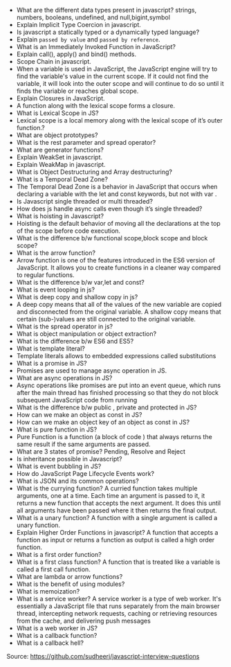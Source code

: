 * What are the different data types present in javascript?
strings, numbers, booleans, undefined, and null,bigint,symbol
* Explain Implicit Type Coercion in javascript.
* Is javascript a statically typed or a dynamically typed language?
* Explain `passed by value` and `passed by reference`.
* What is an Immediately Invoked Function in JavaScript?
* Explain call(), apply() and bind() methods.
* Scope Chain in javascript.
* When a variable is used in JavaScript, the JavaScript engine will try to find the variable's value in the current scope. If it could not find the variable, it will look into the outer scope and will continue to do so until it finds the variable or reaches global scope.
* Explain Closures in JavaScript.
* A function along with the  lexical scope  forms a closure.
* What is Lexical Scope in JS?
* Lexical scope is a local memory along with the lexical scope of it’s outer  function.?
* What are object prototypes?
* What is the rest parameter and spread operator?
* What are generator functions?
* Explain WeakSet in javascript.
* Explain WeakMap in javascript.
* What is Object Destructuring and Array destructuring?
* What is a Temporal Dead Zone?
* The Temporal Dead Zone is a behavior in JavaScript that occurs when declaring a variable with the let and const keywords, but not with var .
* Is Javascript single threaded or multi threaded?
* How does js handle async calls even though it’s single threaded?
* What is hoisting in Javascript?
* Hoisting is the default behavior of moving all the declarations at the top of the scope before code execution.
* What is the difference b/w functional scope,block scope and block scope?
* What is the arrow function?
* Arrow function is one of the features introduced in the ES6 version of JavaScript. It allows you to create functions in a cleaner way compared to regular functions.
* What is the difference b/w var,let and const?
* What is event looping in js?
* What is deep copy and shallow copy in js?
* A deep copy means that all of the values of the new variable are copied and disconnected from the original variable. A shallow copy means that certain (sub-)values are still connected to the original variable.
* What is the spread operator in js?
* What is object manipulation or object extraction?
* What is the difference b/w ES6 and ES5?
* What is template literal?
* Template literals allows to embedded expressions called substitutions
* What is a promise in JS?
* Promises are used to manage async operation in JS.
* What are async operations in JS?
* Async operations like promises are put into an event queue, which runs after the main thread has finished processing so that they do not block subsequent JavaScript code from running
* What is the difference b/w public , private and protected in JS?
* How can we make an object as const in JS?
* How can we make an object key of an object as const in JS?
* What is pure function in JS?
* Pure Function is a function (a block of code ) that always returns the same result if the same arguments are passed.
* What are 3 states of promise?
Pending, Resolve and Reject
* Is inheritance possible in Javascript?
* What is event bubbling in JS?
* How do JavaScript Page Lifecycle Events work?
* What is JSON and its common operations?
* What is the currying function?
A curried function takes multiple arguments, one at a time. Each time an argument is passed to it, it returns a new function that accepts the next argument. It does this until all arguments have been passed where it then returns the final output.
* What is a unary function?
A function with a single argument is called a unary function.
* Explain Higher Order Functions in javascript?
A function that accepts a function as input or returns a function as output is called a high order function.
* What is a first order function?
* What is a first class function?
A function that is treated like a variable is called a first call function.
* What are lambda or arrow functions?
* What is the benefit of using modules?
* What is memoization?
* What is a service worker?
A service worker is a type of web worker. It's essentially a JavaScript file that runs separately from the main browser thread, intercepting network requests, caching or retrieving resources from the cache, and delivering push messages
* What is a web worker in JS?
* What is a callback function?
* What is a callback hell?

Source: https://github.com/sudheerj/javascript-interview-questions



